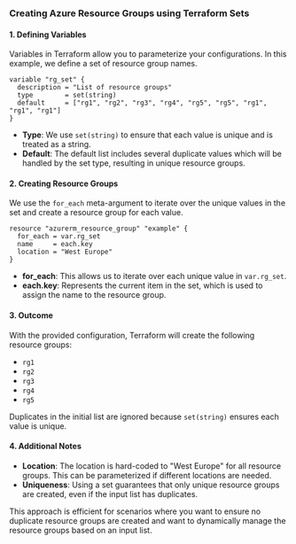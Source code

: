 ### Creating Azure Resource Groups using Terraform Sets

#### 1. **Defining Variables**

Variables in Terraform allow you to parameterize your configurations. In this example, we define a set of resource group names.

```hcl
variable "rg_set" {
  description = "List of resource groups"
  type        = set(string)
  default     = ["rg1", "rg2", "rg3", "rg4", "rg5", "rg5", "rg1", "rg1", "rg1"]
}
```

- **Type**: We use `set(string)` to ensure that each value is unique and is treated as a string.
- **Default**: The default list includes several duplicate values which will be handled by the set type, resulting in unique resource groups.

#### 2. **Creating Resource Groups**

We use the `for_each` meta-argument to iterate over the unique values in the set and create a resource group for each value.

```hcl
resource "azurerm_resource_group" "example" {
  for_each = var.rg_set
  name     = each.key
  location = "West Europe"
}
```

- **for_each**: This allows us to iterate over each unique value in `var.rg_set`.
- **each.key**: Represents the current item in the set, which is used to assign the name to the resource group.

#### 3. **Outcome**

With the provided configuration, Terraform will create the following resource groups:

- `rg1`
- `rg2`
- `rg3`
- `rg4`
- `rg5`

Duplicates in the initial list are ignored because `set(string)` ensures each value is unique.

#### 4. **Additional Notes**

- **Location**: The location is hard-coded to "West Europe" for all resource groups. This can be parameterized if different locations are needed.
- **Uniqueness**: Using a set guarantees that only unique resource groups are created, even if the input list has duplicates.

This approach is efficient for scenarios where you want to ensure no duplicate resource groups are created and want to dynamically manage the resource groups based on an input list.